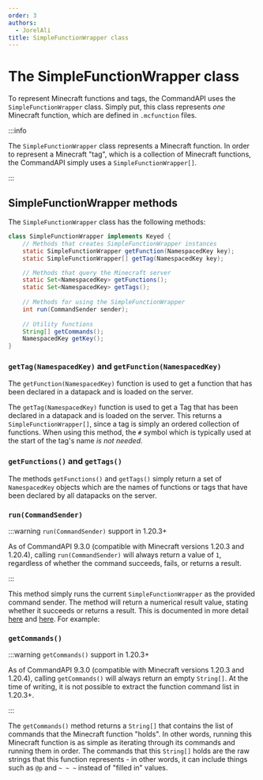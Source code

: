 ```yaml
---
order: 3
authors:
  - JorelAli
title: SimpleFunctionWrapper class
---
```


# The SimpleFunctionWrapper class

To represent Minecraft functions and tags, the CommandAPI uses the `SimpleFunctionWrapper` class. Simply put, this class represents _one_ Minecraft function, which are defined in `.mcfunction` files.

:::info

The `SimpleFunctionWrapper` class represents a Minecraft function. In order to represent a Minecraft "tag", which is a collection of Minecraft functions, the CommandAPI simply uses a `SimpleFunctionWrapper[]`.

:::

## SimpleFunctionWrapper methods

The `SimpleFunctionWrapper` class has the following methods:

```java
class SimpleFunctionWrapper implements Keyed {
    // Methods that creates SimpleFunctionWrapper instances
    static SimpleFunctionWrapper getFunction(NamespacedKey key);
    static SimpleFunctionWrapper[] getTag(NamespacedKey key);

    // Methods that query the Minecraft server
    static Set<NamespacedKey> getFunctions();
    static Set<NamespacedKey> getTags();
    
    // Methods for using the SimpleFunctionWrapper
    int run(CommandSender sender);
    
    // Utility functions
    String[] getCommands();
    NamespacedKey getKey();
}
```

### `getTag(NamespacedKey)` and `getFunction(NamespacedKey)`

The `getFunction(NamespacedKey)` function is used to get a function that has been declared in a datapack and is loaded on the server.

The `getTag(NamespacedKey)` function is used to get a Tag that has been declared in a datapack and is loaded on the server. This returns a `SimpleFunctionWrapper[]`, since a tag is simply an ordered collection of functions. When using this method, the `#` symbol which is typically used at the start of the tag's name _is not needed_.

### `getFunctions()` and `getTags()`

The methods `getFunctions()` and `getTags()` simply return a set of `NamespacedKey` objects which are the names of functions or tags that have been declared by all datapacks on the server.

### `run(CommandSender)`

:::warning `run(CommandSender)` support in 1.20.3+

As of CommandAPI 9.3.0 (compatible with Minecraft versions 1.20.3 and 1.20.4), calling `run(CommandSender)` will always return a value of `1`, regardless of whether the command succeeds, fails, or returns a result.

:::

This method simply runs the current `SimpleFunctionWrapper` as the provided command sender. The method will return a numerical result value, stating whether it succeeds or returns a result. This is documented in more detail [here](../executors/normal-executors) and [here](../executors/resulting-executors). For example:

### `getCommands()`

:::warning `getCommands()` support in 1.20.3+

As of CommandAPI 9.3.0 (compatible with Minecraft versions 1.20.3 and 1.20.4), calling `getCommands()` will always return an empty `String[]`. At the time of writing, it is not possible to extract the function command list in 1.20.3+.

:::

The `getCommands()` method returns a `String[]` that contains the list of commands that the Minecraft function "holds". In other words, running this Minecraft function is as simple as iterating through its commands and running them in order. The commands that this `String[]` holds are the raw strings that this function represents - in other words, it can include things such as `@p` and `~ ~ ~` instead of "filled in" values.